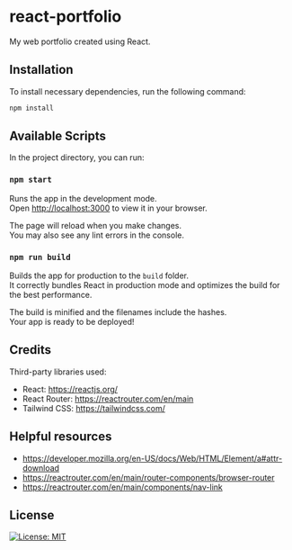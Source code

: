 # react-portfolio

My web portfolio created using React.

## Installation

To install necessary dependencies, run the following command:

```sh
npm install
```

## Available Scripts

In the project directory, you can run:

### `npm start`

Runs the app in the development mode.\
Open [http://localhost:3000](http://localhost:3000) to view it in your browser.

The page will reload when you make changes.\
You may also see any lint errors in the console.

### `npm run build`

Builds the app for production to the `build` folder.\
It correctly bundles React in production mode and optimizes the build for the best performance.

The build is minified and the filenames include the hashes.\
Your app is ready to be deployed!

## Credits

Third-party libraries used:

- React: <https://reactjs.org/>
- React Router: <https://reactrouter.com/en/main>
- Tailwind CSS: <https://tailwindcss.com/>

## Helpful resources

- <https://developer.mozilla.org/en-US/docs/Web/HTML/Element/a#attr-download>
- <https://reactrouter.com/en/main/router-components/browser-router>
- <https://reactrouter.com/en/main/components/nav-link>

## License

[![License: MIT](https://img.shields.io/badge/License-MIT-yellow.svg)](https://opensource.org/licenses/MIT)
